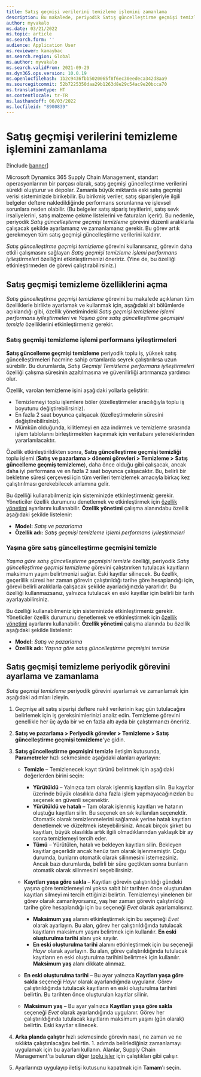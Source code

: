 ```yaml
---
title: Satış geçmişi verilerini temizleme işlemini zamanlama
description: Bu makalede, periyodik Satış güncelleştirme geçmişi temizleme görevini düzenli aralıklarla çalışacak şekilde zamanlayarak sistem performansının artırılmasına nasıl yardımcı olacağınız açıklanmaktadır.
author: myvakalo
ms.date: 03/21/2022
ms.topic: article
ms.search.form: ''
audience: Application User
ms.reviewer: kamaybac
ms.search.region: Global
ms.author: myvakalo
ms.search.validFrom: 2021-09-29
ms.dyn365.ops.version: 10.0.19
ms.openlocfilehash: 1b2c9436fbb5020065f8f6ec30eedeca342d8aa9
ms.sourcegitcommit: 52b7225350daa29b1263d8e29c54ac9e20bcca70
ms.translationtype: HT
ms.contentlocale: tr-TR
ms.lasthandoff: 06/03/2022
ms.locfileid: "8900839"
---
```

# <a name="schedule-sales-history-data-cleanup"></a>Satış geçmişi verilerini temizleme işlemini zamanlama

[!include [banner](../includes/banner.md)]

Microsoft Dynamics 365 Supply Chain Management, standart operasyonlarının bir parçası olarak, satış geçmişi güncelleştirme verilerini sürekli oluşturur ve depolar. Zamanla büyük miktarda eski satış geçmişi verisi sisteminizde birikebilir. Bu birikmiş veriler, satış siparişleriyle ilgili belgeler deftere nakledildiğinde performans sorunlarına ve işlevsel sorunlara neden olabilir. (Bu belgeler satış sipariş teyitlerini, satış sevk irsaliyelerini, satış malzeme çekme listelerini ve faturaları içerir). Bu nedenle, periyodik *Satış güncelleştirme geçmişi temizleme* görevini düzenli aralıklarla çalışacak şekilde ayarlamanız ve zamanlamanız gerekir. Bu görev artık gerekmeyen tüm satış geçmişi güncelleştirme verilerini kaldırır.

*Satış güncelleştirme geçmişi temizleme* görevini kullanırsanız, görevin daha etkili çalışmasını sağlayan *Satış geçmişi temizleme işlemi performans iyileştirmeleri* özelliğini etkinleştirmenizi öneririz. (Yine de, bu özelliği etkinleştirmeden de görevi çalıştırabilirsiniz.)

## <a name="turn-on-the-sales-history-cleanup-features"></a>Satış geçmişi temizleme özelliklerini açma

*Satış güncelleştirme geçmişi temizleme* görevini bu makalede açıklanan tüm özelliklerle birlikte ayarlamak ve kullanmak için, aşağıdaki alt bölümlerde açıklandığı gibi, özellik yönetimindeki *Satış geçmişi temizleme işlemi performans iyileştirmeleri* ve *Yaşına göre satış güncelleştirme geçmişini temizle* özelliklerini etkinleştirmeniz gerekir.

### <a name="sales-history-cleanup-performance-improvements"></a>Satış geçmişi temizleme işlemi performans iyileştirmeleri

**Satış güncelleme geçmişi temizleme** periyodik toplu iş, yüksek satış güncelleştirmeleri hacmine sahip ortamlarda seyrek çalıştırılırsa uzun sürebilir. Bu durumlarda, *Satış Geçmişi Temizleme performans iyileştirmeleri* özelliği çalışma süresinin azaltılmasına ve güvenilirliği artırmanıza yardımcı olur.

Özellik, varolan temizleme işini aşağıdaki yollarla geliştirir:

- Temizlemeyi toplu işlemlere böler (özelleştirmeler aracılığıyla toplu iş boyutunu değiştirebilirsiniz).
- En fazla 2 saat boyunca çalışacak (özelleştirmelerin süresini değiştirebilirsiniz).
- Mümkün olduğunda, kilitlemeyi en aza indirmek ve temizleme sırasında işlem tablolarını birleştirmekten kaçınmak için veritabanı yeteneklerinden yararlanılacaktır.

Özellik etkinleştirildikten sonra, **Satış güncelleştirme geçmişi temizliği** toplu işlemi (**Satış ve pazarlama \> dönemi görevleri \> Temizleme \> Satış güncelleme geçmiş temizleme**), daha önce olduğu gibi çalışacak, ancak daha iyi performans ve en fazla 2 saat boyunca çalışacaktır. Bu, belirli bir bekletme süresi çerçevesi için tüm verileri temizlemek amacıyla birkaç kez çalıştırılması gerekebilecek anlamına gelir.

Bu özelliği kullanabilmeniz için sisteminizde etkinleştirmeniz gerekir. Yöneticiler özellik durumunu denetlemek ve etkinleştirmek için [özellik yönetimi](../../fin-ops-core/fin-ops/get-started/feature-management/feature-management-overview.md) ayarlarını kullanabilir. **Özellik yönetimi** çalışma alanındabu özellik aşağıdaki şekilde listelenir:

- **Model:** *Satış ve pazarlama*
- **Özellik adı:** *Satış geçmişi temizleme işlemi performans iyileştirmeleri*

### <a name="clean-up-sales-update-history-based-on-age"></a>Yaşına göre satış güncelleştirme geçmişini temizle

*Yaşına göre satış güncelleştirme geçmişini temizle* özelliği, periyodik *Satış güncelleştirme geçmişi temizleme* görevini çalıştırırken tutulacak kayıtların maksimum yaşını belirtmenizi sağlar. Eski kayıtlar silinecek. Bu özellik, geçerlilik süresi her zaman görevin çalıştırıldığı tarihe göre hesaplandığı için, görevi belirli aralıklarla çalışacak şekilde ayarladığınızda yararlıdır. Bu özelliği kullanmazsanız, yalnızca tutulacak en eski kayıtlar için belirli bir tarih ayarlayabilirsiniz.

Bu özelliği kullanabilmeniz için sisteminizde etkinleştirmeniz gerekir. Yöneticiler özellik durumunu denetlemek ve etkinleştirmek için [özellik yönetimi](../../fin-ops-core/fin-ops/get-started/feature-management/feature-management-overview.md) ayarlarını kullanabilir. **Özellik yönetimi** çalışma alanında bu özellik aşağıdaki şekilde listelenir:

- **Model:** *Satış ve pazarlama*
- **Özellik adı:** *Yaşına göre satış güncelleştirme geçmişini temizle*

## <a name="set-up-and-schedule-the-sales-history-cleanup-periodic-task"></a>Satış geçmişi temizleme periyodik görevini ayarlama ve zamanlama

*Satış geçmişi temizleme* periyodik görevini ayarlamak ve zamanlamak için aşağıdaki adımları izleyin.

1. Geçmişe ait satış siparişi deftere nakil verilerinin kaç gün tutulacağını belirlemek için iş gereksinimlerinizi analiz edin. Temizleme görevini genellikle her üç ayda bir ve en fazla altı ayda bir çalıştırmanızı öneririz.
1. **Satış ve pazarlama \> Periyodik görevler \> Temizleme \> Satış güncelleştirme geçmişi temizleme**'ye gidin.
1. **Satış güncelleştirme geçmişini temizle** iletişim kutusunda, **Parametreler** hızlı sekmesinde aşağıdaki alanları ayarlayın:

    - **Temizle** – Temizlenecek kayıt türünü belirtmek için aşağıdaki değerlerden birini seçin:

        - **Yürütüldü** – Yalnızca tam olarak işlenmiş kayıtları silin. Bu kayıtlar üzerinde büyük olasılıkla daha fazla işlem yapmayacağınızdan bu seçenek en güvenli seçenektir.
        - **Yürütüldü ve hatalı** – Tam olarak işlenmiş kayıtları ve hatanın oluştuğu kayıtları silin. Bu seçenek en sık kullanılan seçenektir. Otomatik olarak temizlenmelerini sağlamak yerine hatalı kayıtları denetlemek ve düzeltmek isteyebilirsiniz. Ancak birçok şirket bu kayıtları, büyük olasılıkla artık ilgili olmadıklarından yaklaşık bir ay sonra temizlemeyi tercih eder.
        - **Tümü** – Yürütülen, hatalı ve bekleyen kayıtları silin. Bekleyen kayıtlar geçerlidir ancak henüz tam olarak işlenmemiştir. Çoğu durumda, bunların otomatik olarak silinmesini istemezsiniz. Ancak bazı durumlarda, belirli bir süre geçtikten sonra bunların otomatik olarak silinmesini seçebilirsiniz.

    - **Kayıtları yaşa göre sakla** – Kayıtları görevin çalıştırıldığı gündeki yaşına göre temizlemeyi mi yoksa sabit bir tarihten önce oluşturulan kayıtları silmeyi mi tercih ettiğinizi belirtin. Temizlemeyi yinelenen bir görev olarak zamanlıyorsanız, yaş her zaman görevin çalıştırıldığı tarihe göre hesaplandığı için bu seçeneği *Evet* olarak ayarlamalısınız.

        - **Maksimum yaş** alanını etkinleştirmek için bu seçeneği *Evet* olarak ayarlayın. Bu alan, görev her çalıştırıldığında tutulacak kayıtların maksimum yaşını belirtmek için kullanılır. **En eski oluşturulma tarihi** alanı yok sayılır.
        - **En eski oluşturulma tarihi** alanını etkinleştirmek için bu seçeneği *Hayır* olarak ayarlayın. Bu alan, görev çalıştırıldığında tutulacak kayıtların en eski oluşturulma tarihini belirtmek için kullanılır. **Maksimum yaş** alanı dikkate alınmaz.

    - **En eski oluşturulma tarihi** – Bu ayar yalnızca **Kayıtları yaşa göre sakla** seçeneği *Hayır* olarak ayarlandığında uygulanır. Görev çalıştırıldığında tutulacak kayıtların en eski oluşturulma tarihini belirtin. Bu tarihten önce oluşturulan kayıtlar silinir.
    - **Maksimum yaş** – Bu ayar yalnızca **Kayıtları yaşa göre sakla** seçeneği *Evet* olarak ayarlandığında uygulanır. Görev her çalıştırıldığında tutulacak kayıtların maksimum yaşını (gün olarak) belirtin. Eski kayıtlar silinecek.

1. **Arka planda çalıştır** hızlı sekmesinde görevin nasıl, ne zaman ve ne sıklıkta çalıştırılacağını belirtin. 1. adımda belirlediğiniz zamanlamayı uygulamak için bu ayarları kullanın. Alanlar, Supply Chain Management'ta bulunan diğer [toplu işler](../../fin-ops-core/dev-itpro/sysadmin/batch-processing-overview.md) için çalıştıkları gibi çalışır.
1. Ayarlarınızı uygulayıp iletişi kutusunu kapatmak için **Tamam**'ı seçin.
